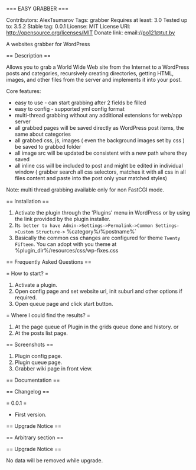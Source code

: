 === EASY GRABBER ===

Contributors: AlexTsumarov
Tags: grabber
Requires at least: 3.0
Tested up to: 3.5.2
Stable tag: 0.0.1
License: MIT
License URI: http://opensource.org/licenses/MIT
Donate link: email://po121@tut.by

A websites grabber for WordPress

== Description ==

Allows you to grab a World Wide Web site from the Internet to a WordPress posts and categories, 
recursively creating directories, getting HTML, images, and other files from the server and implements it into your post. 

Core features:
 - easy to use - can start grabbing after 2 fields be filled
 - easy to config - supported yml config format
 - multi-thread grabbing without any additional extensions for web/app server
 - all grabbed pages will be saved directly as WordPress post items, the same about categories
 - all grabbed css, js, images ( even the background images set by css ) be saved to grabbed folder
 - all image src will be updated be consistent with a new path where they saved
 - all inline css will be included to post and might be edited in individual window ( grabber search all css selectors, matches it with all css in all files content and paste into the post only your matched styles)

Note: multi thread grabbing available only for non FastCGI mode.

== Installation ==

1. Activate the plugin through the 'Plugins' menu in WordPress or by using the link provided by the plugin installer.
2. It`s better to have Admin->Settings->Permalink->Common Settings->Custom Structure->` %category%/%postname%`
3. Basically the common css changes are configured for theme `Twenty Fifteen`. You can adopt with you theme at %plugin_dir%/resources/css/wp-fixes.css

== Frequently Asked Questions ==

= How to start? =
1. Activate a plugin.
2. Open config page and set website url, init suburl and other options if required.
3. Open queue page and click start button.

= Where I could find the results? =
1. At the page queue of Plugin in the grids queue done and history.
or
2. At the posts list page. 

== Screenshots ==

1. Plugin config page.
2. Plugin queue page.
3. Grabber wiki page in front view.

== Documentation ==

== Changelog ==

= 0.0.1 =
* First version.

== Upgrade Notice ==

== Arbitrary section ==

== Upgrade Notice ==

No data will be removed while upgrade.
